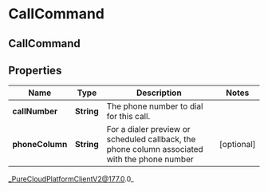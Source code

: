 # CallCommand

## CallCommand

## Properties

|Name | Type | Description | Notes|
|------------ | ------------- | ------------- | -------------|
| **callNumber** | **String** | The phone number to dial for this call. | |
| **phoneColumn** | **String** | For a dialer preview or scheduled callback, the phone column associated with the phone number | [optional] |



_PureCloudPlatformClientV2@177.0.0_
